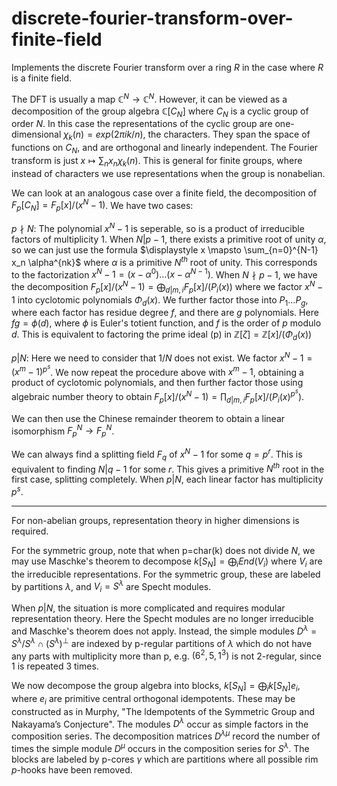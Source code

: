 # discrete-fourier-transform-over-finite-field 
 
Implements the discrete Fourier transform over a ring $R$ in the case where $R$ is a finite field.

The DFT is usually a map $\mathbb{C}^N \rightarrow \mathbb{C}^N$. However, it can be viewed as a decomposition of the group algebra $\mathbb{C}[C_N]$ where $C_N$ is a cyclic group of order $N$. In this case the representations of the cyclic group are one-dimensional $\chi_k(n) = exp(2\pi i k / n)$, the characters. They span the space of functions on $C_N$, and are orthogonal and linearly independent. The Fourier transform is just $x \mapsto \sum_n x_n \chi_k(n)$. This is general for finite groups, where instead of characters we use representations when the group is nonabelian.

We can look at an analogous case over a finite field, the decomposition of $F_p[C_N] = F_p[x]/(x^N-1)$. We have two cases:

$p \nmid N$: The polynomial $x^N-1$ is seperable, so is a product of irreducible factors of multiplicity 1. When $N|p-1$, there exists a primitive root of unity $\alpha$, so we can just use the formula $\displaystyle x \mapsto \sum_{n=0}^{N-1} x_n \alpha^{nk}$ where $\alpha$ is a primitive $N^{th}$ root of unity. This corresponds to the factorization $x^N-1 = (x - \alpha^0) \ldots (x - \alpha^{N-1})$. When $N \nmid p-1$, we have the decomposition $F_p[x]/(x^N-1) = \bigoplus_{d|m, i} F_p[x]/(P_i(x))$ where we factor $x^N-1$ into cyclotomic polynomials $\Phi_d(x)$. We further factor those into $P_1 \ldots P_g$, where each factor has residue degree $f$, and there are $g$ polynomials. Here $fg = \phi(d)$, where $\phi$ is Euler's totient function, and $f$ is the order of $p$ modulo $d$. This is equivalent to factoring the prime ideal (p) in $\mathbb{Z}[\zeta] = \mathbb{Z}[x]/(\Phi_d(x))$

$p | N$: Here we need to consider that $1/N$ does not exist. We factor $x^N-1 = (x^m-1)^{p^s}$. We now repeat the procedure above with $x^m-1$, obtaining a product of cyclotomic polynomials, and then further factor those using algebraic number theory to obtain $F_p[x]/(x^N-1) = \prod_{d|m, i} F_p[x]/(P_i(x)^{p^s})$.

We can then use the Chinese remainder theorem to obtain a linear isomorphism $F_p^N \rightarrow F_p^N$.

We can always find a splitting field $F_q$ of $x^N-1$ for some $q=p^r$. This is equivalent to finding $N|q-1$ for some $r$. This gives a primitive $N^{th}$ root in the first case, splitting completely. When $p|N$, each linear factor has multiplicity $p^s$.

---

For non-abelian groups, representation theory in higher dimensions is required.

For the symmetric group, note that when p=char(k) does not divide $N$, we may use Maschke's theorem to decompose $k[S_N] = \bigoplus_i End(V_i)$ where $V_i$ are the irreducible representations. For the symmetric group, these are labeled by partitions $\lambda$, and $V_i = S^\lambda$ are Specht modules.

When $p|N$, the situation is more complicated and requires modular representation theory. Here the Specht modules are no longer irreducible and Maschke's theorem does not apply. Instead, the simple modules $D^\lambda = S^\lambda / S^\lambda \cap (S^\lambda)^\perp$ are indexed by p-regular partitions of $\lambda$ which do not have any parts with multiplicity more than p, e.g. $(6^2,5,1^3)$ is not 2-regular, since 1 is repeated 3 times. 

We now decompose the group algebra into blocks, $k[S_N] = \bigoplus_i k[S_N]e_i$, where $e_i$ are primitive central orthogonal idempotents. These may be constructed as in Murphy, "The ldempotents of the Symmetric Group and Nakayama’s Conjecture". The modules $D^\lambda$ occur as simple factors in the composition series. The decomposition matrices $D^{\lambda\mu}$ record the number of times the simple module $D^\mu$ occurs in the composition series for $S^\lambda$. The blocks are labeled by p-cores $\gamma$ which are partitions where all possible rim $p$-hooks have been removed. 
